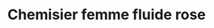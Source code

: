 ---
layout: "product-page"
id: "138"
product_id: "138"
external_product_id: "595053025"
title: "Chemisier femme fluide rose"
description: "Jamais porté juste lavé "
size: ""
brand: ""
label: "H&M"
price_numeric: "15.0"
price_numeric_discounted: "15.0"
currency: "€"
user_updated_at_ts: ""
category: "Vetements"
isdiscounted: "False"
isnew: "True"
isbestseller: "False"
images: [ "https://images.vinted.net/thumbs/f800/01_00f19_MQJ2bE3oSGJbFWaqocApWiYq.jpeg?1598961393-f5e2f17ca0b289ac1a7030b880a9018fb01758d1" ]
---